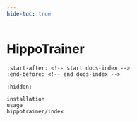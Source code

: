 ```yaml
---
hide-toc: true
---
```


# HippoTrainer

```{include} ../../README.md
:start-after: <!-- start docs-index -->
:end-before: <!-- end docs-index -->
```

```{toctree}
:hidden:

installation
usage
hippotrainer/index
```